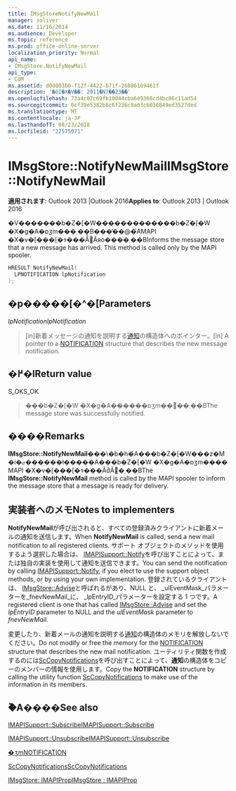 ```yaml
---
title: IMsgStoreNotifyNewMail
manager: soliver
ms.date: 11/16/2014
ms.audience: Developer
ms.topic: reference
ms.prod: office-online-server
localization_priority: Normal
api_name:
- IMsgStore.NotifyNewMail
api_type:
- COM
ms.assetid: d0d003b0-f12f-4422-b71f-26886169461f
description: '�ŏI�X�V��: 2011�N7��23��'
ms.openlocfilehash: 73a4c07c69fb10044cba6e9368cd4bc86c11ad54
ms.sourcegitcommit: 0cf39e5382b8c6f236c8a63c6036849ed3527ded
ms.translationtype: MT
ms.contentlocale: ja-JP
ms.lasthandoff: 08/23/2018
ms.locfileid: "22575071"
---
```

# <a name="imsgstorenotifynewmail"></a><span data-ttu-id="8b58f-103">IMsgStore::NotifyNewMail</span><span class="sxs-lookup"><span data-stu-id="8b58f-103">IMsgStore::NotifyNewMail</span></span>

  
  
<span data-ttu-id="8b58f-104">**適用されます**: Outlook 2013 |Outlook 2016</span><span class="sxs-lookup"><span data-stu-id="8b58f-104">**Applies to**: Outlook 2013 | Outlook 2016</span></span> 
  
<span data-ttu-id="8b58f-p101">�V�������b�Z�[�W�������������b�Z�[�W �X�g�A�ɒʒm���܂��B���̕��@�́AMAPI �X�v�[���[�ɂ���Ă̂݌Ăяo����܂��B</span><span class="sxs-lookup"><span data-stu-id="8b58f-p101">Informs the message store that a new message has arrived. This method is called only by the MAPI spooler.</span></span>
  
```cpp
HRESULT NotifyNewMail(
  LPNOTIFICATION lpNotification
);
```

## <a name="parameters"></a><span data-ttu-id="8b58f-107">�p�����[�^�[</span><span class="sxs-lookup"><span data-stu-id="8b58f-107">Parameters</span></span>

 <span data-ttu-id="8b58f-108">_lpNotification_</span><span class="sxs-lookup"><span data-stu-id="8b58f-108">_lpNotification_</span></span>
  
> <span data-ttu-id="8b58f-109">[in]新着メッセージの通知を説明する[通知](notification.md)の構造体へのポインター。</span><span class="sxs-lookup"><span data-stu-id="8b58f-109">[in] A pointer to a [NOTIFICATION](notification.md) structure that describes the new message notification.</span></span> 
    
## <a name="return-value"></a><span data-ttu-id="8b58f-110">�߂�l</span><span class="sxs-lookup"><span data-stu-id="8b58f-110">Return value</span></span>

<span data-ttu-id="8b58f-111">S_OK</span><span class="sxs-lookup"><span data-stu-id="8b58f-111">S_OK</span></span> 
  
> <span data-ttu-id="8b58f-112">���b�Z�[�W �X�g�A������ɒʒm��󂯎��܂��B</span><span class="sxs-lookup"><span data-stu-id="8b58f-112">The message store was successfully notified.</span></span>
    
## <a name="remarks"></a><span data-ttu-id="8b58f-113">����</span><span class="sxs-lookup"><span data-stu-id="8b58f-113">Remarks</span></span>

<span data-ttu-id="8b58f-114">**IMsgStore::NotifyNewMail**���\�b�h�́A���b�Z�[�W���z�M�i�ޏ������ł�����A���b�Z�[�W �X�g�A�ɒʒm���� MAPI �X�v�[���[�ɂ���ĂƌĂ΂�܂��B</span><span class="sxs-lookup"><span data-stu-id="8b58f-114">The **IMsgStore::NotifyNewMail** method is called by the MAPI spooler to inform the message store that a message is ready for delivery.</span></span> 
  
## <a name="notes-to-implementers"></a><span data-ttu-id="8b58f-115">実装者へのメモ</span><span class="sxs-lookup"><span data-stu-id="8b58f-115">Notes to implementers</span></span>

<span data-ttu-id="8b58f-116">**NotifyNewMail**が呼び出されると、すべての登録済みクライアントに新着メールの通知を送信します。</span><span class="sxs-lookup"><span data-stu-id="8b58f-116">When **NotifyNewMail** is called, send a new mail notification to all registered clients.</span></span> <span data-ttu-id="8b58f-117">サポート オブジェクトのメソッドを使用するよう選択した場合は、 [IMAPISupport::Notify](imapisupport-notify.md)を呼び出すことによって、または独自の実装を使用して通知を送信できます。</span><span class="sxs-lookup"><span data-stu-id="8b58f-117">You can send the notification by calling [IMAPISupport::Notify](imapisupport-notify.md), if you elect to use the support object methods, or by using your own implementation.</span></span> <span data-ttu-id="8b58f-118">登録されているクライアントは、 [IMsgStore::Advise](imsgstore-advise.md)と呼ばれるがあり、NULL と、 _ulEventMask_パラメーターを_fnevNewMail_に、 _lpEntryID_パラメーターを設定する 1 つです。</span><span class="sxs-lookup"><span data-stu-id="8b58f-118">A registered client is one that has called [IMsgStore::Advise](imsgstore-advise.md) and set the  _lpEntryID_ parameter to NULL and the  _ulEventMask_ parameter to  _fnevNewMail_.</span></span> 
  
<span data-ttu-id="8b58f-119">変更したり、新着メールの通知を説明する[通知](notification.md)の構造体のメモリを解放しないでください。</span><span class="sxs-lookup"><span data-stu-id="8b58f-119">Do not modify or free the memory for the [NOTIFICATION](notification.md) structure that describes the new mail notification.</span></span> <span data-ttu-id="8b58f-120">ユーティリティ関数を作成するのには[ScCopyNotifications](sccopynotifications.md)を呼び出すことによって、**通知**の構造体をコピーのメンバーの情報を使用します。</span><span class="sxs-lookup"><span data-stu-id="8b58f-120">Copy the **NOTIFICATION** structure by calling the utility function [ScCopyNotifications](sccopynotifications.md) to make use of the information in its members.</span></span> 
  
## <a name="see-also"></a><span data-ttu-id="8b58f-121">�֘A����</span><span class="sxs-lookup"><span data-stu-id="8b58f-121">See also</span></span>



[<span data-ttu-id="8b58f-122">IMAPISupport::Subscribe</span><span class="sxs-lookup"><span data-stu-id="8b58f-122">IMAPISupport::Subscribe</span></span>](imapisupport-subscribe.md)
  
[<span data-ttu-id="8b58f-123">IMAPISupport::Unsubscribe</span><span class="sxs-lookup"><span data-stu-id="8b58f-123">IMAPISupport::Unsubscribe</span></span>](imapisupport-unsubscribe.md)
  
[<span data-ttu-id="8b58f-124">�ʒm</span><span class="sxs-lookup"><span data-stu-id="8b58f-124">NOTIFICATION</span></span>](notification.md)
  
[<span data-ttu-id="8b58f-125">ScCopyNotifications</span><span class="sxs-lookup"><span data-stu-id="8b58f-125">ScCopyNotifications</span></span>](sccopynotifications.md)
  
[<span data-ttu-id="8b58f-126">IMsgStore: IMAPIProp</span><span class="sxs-lookup"><span data-stu-id="8b58f-126">IMsgStore : IMAPIProp</span></span>](imsgstoreimapiprop.md)


